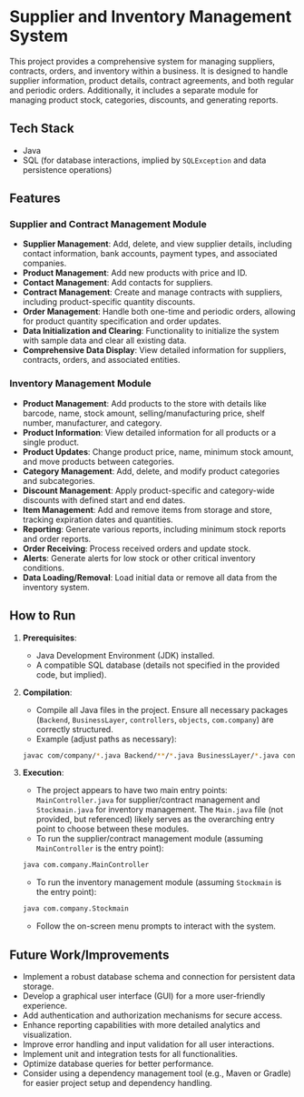 # Supplier and Inventory Management System

This project provides a comprehensive system for managing suppliers, contracts, orders, and inventory within a business. It is designed to handle supplier information, product details, contract agreements, and both regular and periodic orders. Additionally, it includes a separate module for managing product stock, categories, discounts, and generating reports.

## Tech Stack

- Java
- SQL (for database interactions, implied by `SQLException` and data persistence operations)

## Features

### Supplier and Contract Management Module
- **Supplier Management**: Add, delete, and view supplier details, including contact information, bank accounts, payment types, and associated companies.
- **Product Management**: Add new products with price and ID.
- **Contact Management**: Add contacts for suppliers.
- **Contract Management**: Create and manage contracts with suppliers, including product-specific quantity discounts.
- **Order Management**: Handle both one-time and periodic orders, allowing for product quantity specification and order updates.
- **Data Initialization and Clearing**: Functionality to initialize the system with sample data and clear all existing data.
- **Comprehensive Data Display**: View detailed information for suppliers, contracts, orders, and associated entities.

### Inventory Management Module
- **Product Management**: Add products to the store with details like barcode, name, stock amount, selling/manufacturing price, shelf number, manufacturer, and category.
- **Product Information**: View detailed information for all products or a single product.
- **Product Updates**: Change product price, name, minimum stock amount, and move products between categories.
- **Category Management**: Add, delete, and modify product categories and subcategories.
- **Discount Management**: Apply product-specific and category-wide discounts with defined start and end dates.
- **Item Management**: Add and remove items from storage and store, tracking expiration dates and quantities.
- **Reporting**: Generate various reports, including minimum stock reports and order reports.
- **Order Receiving**: Process received orders and update stock.
- **Alerts**: Generate alerts for low stock or other critical inventory conditions.
- **Data Loading/Removal**: Load initial data or remove all data from the inventory system.

## How to Run

1.  **Prerequisites**:
    - Java Development Environment (JDK) installed.
    - A compatible SQL database (details not specified in the provided code, but implied).

2.  **Compilation**:
    - Compile all Java files in the project. Ensure all necessary packages (`Backend`, `BusinessLayer`, `controllers`, `objects`, `com.company`) are correctly structured.
    - Example (adjust paths as necessary):
    ```bash
    javac com/company/*.java Backend/**/*.java BusinessLayer/*.java controllers/*.java objects/*.java
    ```

3.  **Execution**:
    - The project appears to have two main entry points: `MainController.java` for supplier/contract management and `Stockmain.java` for inventory management. The `Main.java` file (not provided, but referenced) likely serves as the overarching entry point to choose between these modules.
    - To run the supplier/contract management module (assuming `MainController` is the entry point):
    ```bash
    java com.company.MainController
    ```
    - To run the inventory management module (assuming `Stockmain` is the entry point):
    ```bash
    java com.company.Stockmain
    ```
    - Follow the on-screen menu prompts to interact with the system.

## Future Work/Improvements

- Implement a robust database schema and connection for persistent data storage.
- Develop a graphical user interface (GUI) for a more user-friendly experience.
- Add authentication and authorization mechanisms for secure access.
- Enhance reporting capabilities with more detailed analytics and visualization.
- Improve error handling and input validation for all user interactions.
- Implement unit and integration tests for all functionalities.
- Optimize database queries for better performance.
- Consider using a dependency management tool (e.g., Maven or Gradle) for easier project setup and dependency handling.

